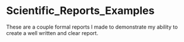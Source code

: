 # Scientific_Reports_Examples
These are a couple formal reports I made to demonstrate my ability to create a well written and clear report.
